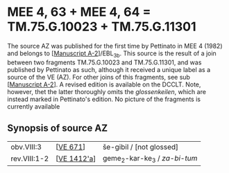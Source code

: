 # MEE 4, 63 + MEE 4, 64 = TM.75.G.10023 + TM.75.G.11301

The source AZ was published for the first time by Pettinato in MEE 4 (1982) and belongs to [[Manuscript A-2]]/EBL<sub>3b</sub>. This source is the result of a join between two fragments TM.75.G.10023 and TM.75.G.11301, and was published by Pettinato as such, although it received a unique label as a source of the VE (AZ). For other joins of this fragments, see sub [[Manuscript A-2]]. A revised edition is available on the DCCLT. Note, however, thet the latter thoroughly omits the *glossenkeilen*, which are instead marked in Pettinato's edition. No picture of the fragments is currently available

## Synopsis of source AZ

|              |               |                                                                |
| ------------ | ------------- | -------------------------------------------------------------- |
| obv.VIII:3   | [[VE 671]]    | še-gibil / [not glossed]                                       |
| rev.VIII:1-2 | [[VE 1412'a]] | geme<sub>2</sub>-kar-ke<sub>3</sub> / *za-bi*<sub></sub>-*tum* |

[//begin]: # "Autogenerated link references for markdown compatibility"
[Manuscript A-2]: <Manuscript A-2> "Manuscript A-2"
[VE 671]: <VE 671> "VE 671"
[VE 1412'a]: <VE 1412'a> "VE 1412'a"
[//end]: # "Autogenerated link references"